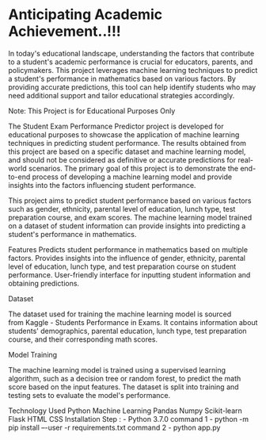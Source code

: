 # Anticipating Academic Achievement..!!!

In today's educational landscape, understanding the factors that contribute to a student's academic performance is crucial for educators, parents, and policymakers. This project leverages machine learning techniques to predict a student's performance in mathematics based on various factors. By providing accurate predictions, this tool can help identify students who may need additional support and tailor educational strategies accordingly.

Note: This Project is for Educational Purposes Only

The Student Exam Performance Predictor project is developed for educational purposes to showcase the application of machine learning techniques in predicting student performance. The results obtained from this project are based on a specific dataset and machine learning model, and should not be considered as definitive or accurate predictions for real-world scenarios. The primary goal of this project is to demonstrate the end-to-end process of developing a machine learning model and provide insights into the factors influencing student performance.

This project aims to predict student performance based on various factors such as gender, ethnicity, parental level of education, lunch type, test preparation course, and exam scores. The machine learning model trained on a dataset of student information can provide insights into predicting a student's performance in mathematics.

Features
Predicts student performance in mathematics based on multiple factors.
Provides insights into the influence of gender, ethnicity, parental level of education, lunch type, and test preparation course on student performance.
User-friendly interface for inputting student information and obtaining predictions.

Dataset

The dataset used for training the machine learning model is sourced from Kaggle - Students Performance in Exams. It contains information about students' demographics, parental education, lunch type, test preparation course, and their corresponding math scores.

Model Training

The machine learning model is trained using a supervised learning algorithm, such as a decision tree or random forest, to predict the math score based on the input features. The dataset is split into training and testing sets to evaluate the model's performance.

Technology Used
Python
Machine Learning
Pandas
Numpy
Scikit-learn
Flask
HTML
CSS
Installation Step : -
Python 3.7.0
command 1 - python -m pip install –-user -r requirements.txt
command 2 - python app.py
